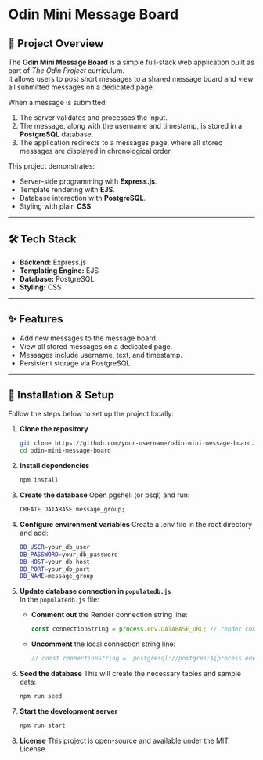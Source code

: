 # Odin Mini Message Board

## 📖 Project Overview
The **Odin Mini Message Board** is a simple full-stack web application built as part of *The Odin Project* curriculum.  
It allows users to post short messages to a shared message board and view all submitted messages on a dedicated page.  

When a message is submitted:
1. The server validates and processes the input.
2. The message, along with the username and timestamp, is stored in a **PostgreSQL** database.
3. The application redirects to a messages page, where all stored messages are displayed in chronological order.

This project demonstrates:
- Server-side programming with **Express.js**.
- Template rendering with **EJS**.
- Database interaction with **PostgreSQL**.
- Styling with plain **CSS**.

---

## 🛠 Tech Stack
- **Backend:** Express.js
- **Templating Engine:** EJS
- **Database:** PostgreSQL
- **Styling:** CSS

---

## ✨ Features
- Add new messages to the message board.
- View all stored messages on a dedicated page.
- Messages include username, text, and timestamp.
- Persistent storage via PostgreSQL.

---

## 🚀 Installation & Setup

Follow the steps below to set up the project locally:

1. **Clone the repository**
   ```bash
   git clone https://github.com/your-username/odin-mini-message-board.git
   cd odin-mini-message-board

2. **Install dependencies**
   ```bash
   npm install

3. **Create the database**
  Open pgshell (or psql) and run:
   ```bash
   CREATE DATABASE message_group;

4. **Configure environment variables**
  Create a .env file in the root directory and add:
   ```bash
   DB_USER=your_db_user
   DB_PASSWORD=your_db_password
   DB_HOST=your_db_host
   DB_PORT=your_db_port
   DB_NAME=message_group

5. **Update database connection in `populatedb.js`**  
   In the `populatedb.js` file:

   - **Comment out** the Render connection string line:
     ```js
     const connectionString = process.env.DATABASE_URL; // render connection string
     ```

   - **Uncomment** the local connection string line:
     ```js
     // const connectionString = `postgresql://postgres:${process.env.DB_PASSWORD}@localhost:${process.env.DB_PORT}/${process.env.DB_NAME}`;
     ```


6. **Seed the database**
  This will create the necessary tables and sample data:
   ```bash
   npm run seed

7. **Start the development server**
   ```bash
   npm run start

8. **License**
  This project is open-source and available under the MIT License.